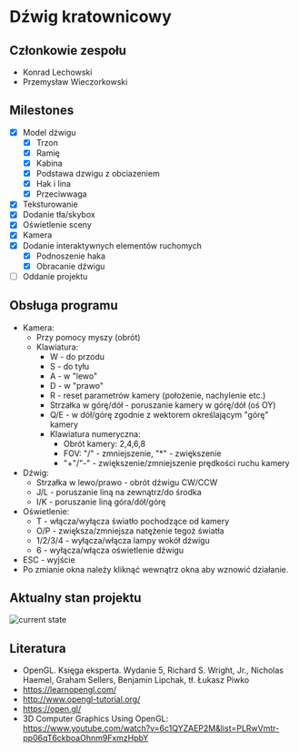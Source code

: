 # Dźwig kratownicowy

## Członkowie zespołu
+ Konrad Lechowski
+ Przemysław Wieczorkowski

## Milestones
- [x] Model dźwigu
    - [x] Trzon
    - [x] Ramię
    - [x] Kabina
    - [x] Podstawa dzwigu z obciazeniem
    - [x] Hak i lina
    - [x] Przeciwwaga
- [x] Teksturowanie
- [x] Dodanie tła/skybox
- [x] Oświetlenie sceny
- [x] Kamera
- [x] Dodanie interaktywnych elementów ruchomych
    - [x] Podnoszenie haka
    - [x] Obracanie dźwigu
- [ ] Oddanie projektu

## Obsługa programu
- Kamera:
	- Przy pomocy myszy (obrót)
	- Klawiatura:
		- W - do przodu
		- S - do tyłu
		- A - w "lewo"
		- D - w "prawo"
		- R - reset parametrów kamery (położenie, nachylenie etc.)
		- Strzałka w górę/dół - poruszanie kamery w górę/dół (oś OY)
		- Q/E - w dół/górę zgodnie z wektorem określającym "górę" kamery
		- Klawiatura numeryczna:
			- Obrót kamery: 2,4,6,8
			- FOV: "/" - zmniejszenie, "*" - zwiększenie
			- "+"/"-" - zwiększenie/zmniejszenie prędkości ruchu kamery
- Dźwig:
	- Strzałka w lewo/prawo - obrót dźwigu CW/CCW
	- J/L - poruszanie liną na zewnątrz/do środka
	- I/K - poruszanie liną góra/dół/górę
- Oświetlenie:
	- T - włącza/wyłącza światło pochodzące od kamery
	- O/P - zwiększa/zmniejsza natężenie tegoż światła
	- 1/2/3/4 - wyłącza/włącza lampy wokół dźwigu
	- 6 - wyłącza/włącza oświetlenie dźwigu
- ESC - wyjście
- Po zmianie okna należy kliknąć wewnątrz okna aby wznowić działanie.
			

## Aktualny stan projektu

![current state](http://gitlab.ii.pw.edu.pl/gkom.21l/101.3-dzwig-kratownicowy/-/raw/master/stan.PNG)

## Literatura

+ OpenGL. Księga eksperta. Wydanie 5, Richard S. Wright, Jr., Nicholas Haemel, Graham Sellers, Benjamin Lipchak, tł. Łukasz Piwko
+ https://learnopengl.com/
+ http://www.opengl-tutorial.org/
+ https://open.gl/
+ 3D Computer Graphics Using OpenGL: https://www.youtube.com/watch?v=6c1QYZAEP2M&list=PLRwVmtr-pp06qT6ckboaOhnm9FxmzHpbY

